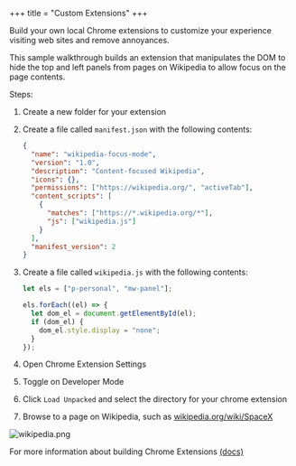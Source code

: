+++
title = "Custom Extensions"
+++

Build your own local Chrome extensions to customize your experience visiting web sites and remove annoyances.

This sample walkthrough builds an extension that manipulates the DOM to hide the top and left panels from pages on Wikipedia to allow focus on the page contents.

Steps:

1. Create a new folder for your extension
1. Create a file called `manifest.json` with the following contents:

   ```json
   {
     "name": "wikipedia-focus-mode",
     "version": "1.0",
     "description": "Content-focused Wikipedia",
     "icons": {},
     "permissions": ["https://wikipedia.org/", "activeTab"],
     "content_scripts": [
       {
         "matches": ["https://*.wikipedia.org/*"],
         "js": ["wikipedia.js"]
       }
     ],
     "manifest_version": 2
   }
   ```

1. Create a file called `wikipedia.js` with the following contents:

   ```javascript
   let els = ["p-personal", "mw-panel"];

   els.forEach((el) => {
     let dom_el = document.getElementById(el);
     if (dom_el) {
       dom_el.style.display = "none";
     }
   });
   ```

1. Open Chrome Extension Settings
1. Toggle on Developer Mode
1. Click `Load Unpacked` and select the directory for your chrome extension
1. Browse to a page on Wikipedia, such as [wikipedia.org/wiki/SpaceX](https://en.wikipedia.org/wiki/SpaceX)

![wikipedia.png](../wikipedia.png)

For more information about building Chrome Extensions [(docs)](https://developer.chrome.com/extensions)
